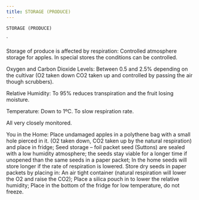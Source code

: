 ```yaml
---
title: STORAGE (PRODUCE)
---
```

`STORAGE (PRODUCE)`

`

Storage of produce is affected by respiration:
Controlled atmosphere storage for apples.  In special stores the conditions can be controlled.

Oxygen and Carbon Dioxide Levels:
Between 0.5 and 2.5% depending on the cultivar (O2 taken down CO2 taken up and controlled by passing the air though scrubbers).

Relative Humidity:
To 95% reduces transpiration and the fruit losing moisture.

Temperature:
Down to 1ºC. To slow respiration rate.

All very closely monitored.

You in the Home:
Place undamaged apples in a polythene bag with a small hole pierced in it. (O2 taken down, CO2 taken up by the natural respiration) and place in fridge;
Seed storage – foil packet seed (Suttons) are sealed with a low humidity atmosphere; the seeds stay viable for a longer time if unopened than the same seeds in a paper packet;
In the home seeds will store longer if the rate of respiration is lowered.  Store dry seeds in paper packets by placing in:
An air tight container (natural respiration will lower the O2 and raise the CO2);
Place a silica pouch in to lower the relative humidity;
Place in the bottom of the fridge for low temperature, do not freeze.
